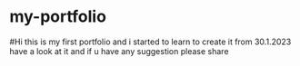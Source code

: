 # my-portfolio
#Hi this is my first portfolio and i started to learn to create it from 30.1.2023
have a look at it and if u have any suggestion please share
